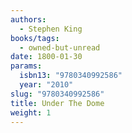 ```yaml
---
authors:
  - Stephen King
books/tags:
  - owned-but-unread
date: 1800-01-30
params:
  isbn13: "9780340992586"
  year: "2010"
slug: "9780340992586"
title: Under The Dome
weight: 1
---
```


<!--more-->
